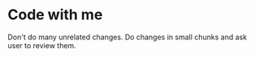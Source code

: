 # Code with me
Don't do many unrelated changes.
Do changes in small chunks and ask user to review them.
